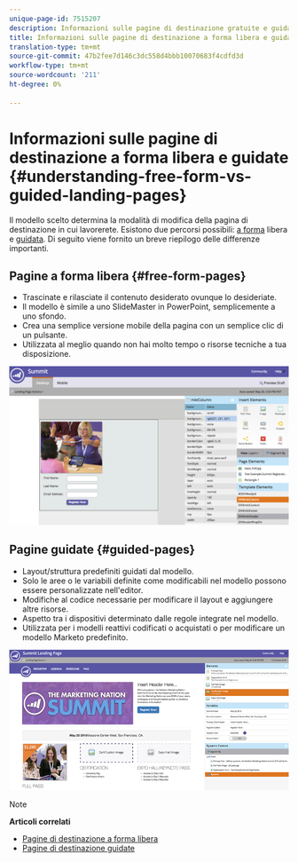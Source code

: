```yaml
---
unique-page-id: 7515207
description: Informazioni sulle pagine di destinazione gratuite e guidate - Documenti Marketo - Documentazione prodotto
title: Informazioni sulle pagine di destinazione a forma libera e guidate
translation-type: tm+mt
source-git-commit: 47b2fee7d146c3dc558d4bbb10070683f4cdfd3d
workflow-type: tm+mt
source-wordcount: '211'
ht-degree: 0%

---
```



# Informazioni sulle pagine di destinazione a forma libera e guidate {#understanding-free-form-vs-guided-landing-pages}

Il modello scelto determina la modalità di modifica della pagina di destinazione in cui lavorerete. Esistono due percorsi possibili: [a forma](http://docs.marketo.com/display/docs/free-form+landing+pages) libera e [guidata](http://docs.marketo.com/display/docs/guided+landing+pages). Di seguito viene fornito un breve riepilogo delle differenze importanti.

## Pagine a forma libera {#free-form-pages}

* Trascinate e rilasciate il contenuto desiderato ovunque lo desideriate.
* Il modello è simile a uno SlideMaster in PowerPoint, semplicemente a uno sfondo.
* Crea una semplice versione mobile della pagina con un semplice clic di un pulsante.
* Utilizzata al meglio quando non hai molto tempo o risorse tecniche a tua disposizione.

![](assets/image2015-5-20-17-3a50-3a53.png)

## Pagine guidate {#guided-pages}

* Layout/struttura predefiniti guidati dal modello.
* Solo le aree o le variabili definite come modificabili nel modello possono essere personalizzate nell&#39;editor.
* Modifiche al codice necessarie per modificare il layout e aggiungere altre risorse.
* Aspetto tra i dispositivi determinato dalle regole integrate nel modello.
* Utilizzata per i modelli reattivi codificati o acquistati o per modificare un modello Marketo predefinito.

![](assets/two-1.png)

>[!NOTE]
>
>**Articoli correlati**
>
>* [Pagine di destinazione a forma libera](http://docs.marketo.com/display/public/DOCS/Free-Form+Landing+Pages)
>* [Pagine di destinazione guidate](http://docs.marketo.com/display/DOCS/Guided+Landing+Pages)

>



